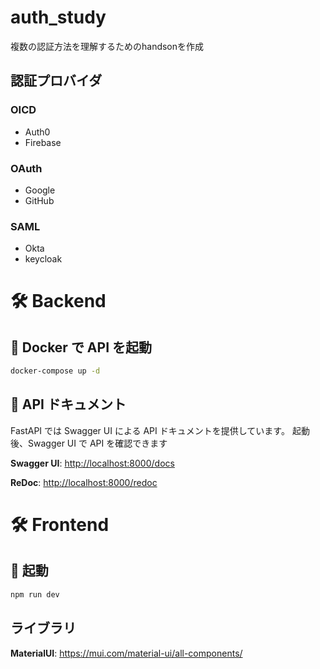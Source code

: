 # auth_study

複数の認証方法を理解するためのhandsonを作成

## 認証プロバイダ

### OICD
- Auth0
- Firebase

### OAuth
- Google
- GitHub

### SAML
- Okta
- keycloak


# 🛠 Backend

## 🚀 Docker で API を起動
```bash
docker-compose up -d
```
## 📖 API ドキュメント
FastAPI では Swagger UI による API ドキュメントを提供しています。
起動後、Swagger UI で API を確認できます

**Swagger UI**: [http://localhost:8000/docs](http://localhost:8000/docs)

**ReDoc**: [http://localhost:8000/redoc](http://localhost:8000/redoc)

# 🛠 Frontend

## 🚀 起動
```bash
npm run dev
```

## ライブラリ

**MaterialUI**: https://mui.com/material-ui/all-components/